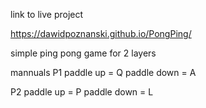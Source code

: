link to live project

https://dawidpoznanski.github.io/PongPing/

simple ping pong game for 2 layers

mannuals
P1
paddle up = Q
paddle down = A

P2
paddle up = P
paddle down = L
